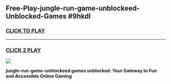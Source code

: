 
## Free-Play-jungle-run-game-unblockeed-Unblocked-Games #9hkdl
<h3>
<a href="https://news.freeplayer.one?title=jungle-run-game-unblockeed&ref=8M">CLICK TO PLAY</a></h3>
<hr>

<h3>
<a href="https://news.freeplayer.one?title=jungle-run-game-unblockeed&ref=8M">CLICK 2 PLAY</a>
  
</h3>

<a href="https://news.freeplayer.one?title=jungle-run-game-unblockeed&ref=8M"><img src="https://clearcache.store/games.png"></a>


**jungle-run-game-unblockeed games unblocked: Your Gateway to Fun and Accessible Online Gaming**
